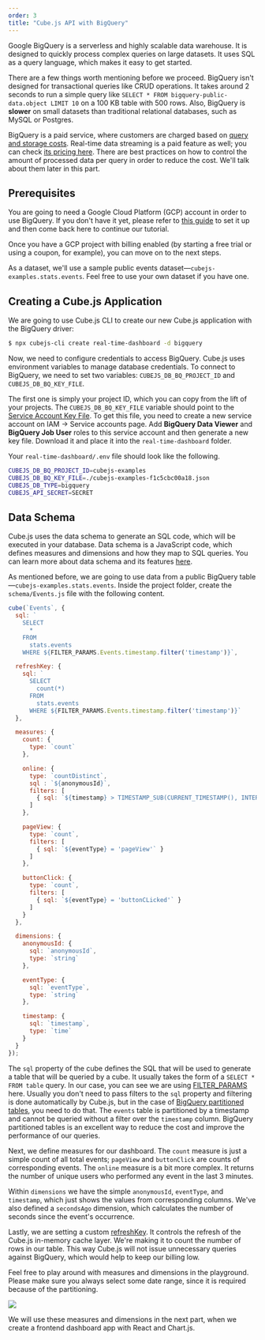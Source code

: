 ```yaml
---
order: 3
title: "Cube.js API with BigQuery"
---
```


Google BigQuery is a serverless and highly scalable data warehouse. It is
designed to quickly process complex queries on large datasets. It uses
SQL as a query language, which makes it easy to get started.

There are a few things worth mentioning before we proceed. BigQuery isn't designed
for transactional queries like CRUD operations. It takes around 2 seconds to run a simple query like `SELECT * FROM bigquery-public-data.object LIMIT 10` on a 100 KB table with 500 rows. Also, BigQuery is __slower__ on small datasets than traditional relational databases, such as MySQL or Postgres.

BigQuery is a paid service, where customers are charged based on [query and storage costs](https://cloud.google.com/bigquery/pricing). Real-time data streaming is a paid feature as well; you can check [its pricing here](https://cloud.google.com/bigquery/streaming-data-into-bigquery). There are best practices on how to control the amount of processed data per query in order to reduce the cost. We'll talk about them later in this part.

## Prerequisites

You are going to need a Google Cloud Platform (GCP) account in order to use BigQuery. If you don't have it yet, please refer to [this guide](https://cloud.google.com/gcp/getting-started/) to set it up and then come back here to continue our tutorial.

Once you have a GCP project with billing enabled (by starting a free trial or using a coupon, for example), you can move on to the next steps.

As a dataset, we'll use a sample public events dataset—`cubejs-examples.stats.events`. Feel free to use your own dataset if you have one.

## Creating a Cube.js Application

We are going to use Cube.js CLI to create our new Cube.js application with the BigQuery driver:

```bash
$ npx cubejs-cli create real-time-dashboard -d bigquery
```

Now, we need to configure credentials to access BigQuery. Cube.js uses
environment variables to manage database credentials. To connect to BigQuery, we need to set two variables: `CUBEJS_DB_BQ_PROJECT_ID` and `CUBEJS_DB_BQ_KEY_FILE`.

The first one is simply your project ID, which you can copy from the lift of
your projects. The `CUBEJS_DB_BQ_KEY_FILE` variable should point to the [Service
Account Key
File](https://cloud.google.com/bigquery/docs/authentication/service-account-file). To get this file, you need to create a new service account on IAM -> Service accounts page. Add **BigQuery Data Viewer** and **BigQuery Job User** roles to this service account and then generate a new key file. Download it and place it into the `real-time-dashboard` folder.

Your `real-time-dashboard/.env` file should look like the following.

```bash
CUBEJS_DB_BQ_PROJECT_ID=cubejs-examples
CUBEJS_DB_BQ_KEY_FILE=./cubejs-examples-f1c5cbc00a18.json
CUBEJS_DB_TYPE=bigquery
CUBEJS_API_SECRET=SECRET
```

## Data Schema

Cube.js uses the data schema to generate an SQL code, which will be executed in your database. Data schema is a JavaScript code, which defines measures and dimensions and how they map to SQL queries. You can learn more about data schema and its features [here](https://cube.dev/docs/getting-started-cubejs-schema).

As mentioned before, we are going to use data from a public BigQuery table—`cubejs-examples.stats.events`. Inside the project folder, create the `schema/Events.js` file with the following content.

```javascript
cube(`Events`, {
  sql: `
    SELECT
      *
    FROM
      stats.events
    WHERE ${FILTER_PARAMS.Events.timestamp.filter('timestamp')}`,

  refreshKey: {
    sql: `
      SELECT
        count(*)
      FROM
        stats.events
      WHERE ${FILTER_PARAMS.Events.timestamp.filter('timestamp')}`
  },

  measures: {
    count: {
      type: `count`
    },

    online: {
      type: `countDistinct`,
      sql : `${anonymousId}`,
      filters: [
        { sql: `${timestamp} > TIMESTAMP_SUB(CURRENT_TIMESTAMP(), INTERVAL 3 MINUTE)` }
      ]
    },

    pageView: {
      type: `count`,
      filters: [
        { sql: `${eventType} = 'pageView'` }
      ]
    },

    buttonClick: {
      type: `count`,
      filters: [
        { sql: `${eventType} = 'buttonCLicked'` }
      ]
    }
  },

  dimensions: {
    anonymousId: {
      sql: `anonymousId`,
      type: `string`
    },

    eventType: {
      sql: `eventType`,
      type: `string`
    },

    timestamp: {
      sql: `timestamp`,
      type: `time`
    }
  }
});
```

The `sql` property of the cube defines the SQL that will be used to generate a
table that will be queried by a cube. It usually takes the form of a `SELECT *
FROM table` query. In our case, you can see we are using
[FILTER_PARAMS](https://cube.dev/docs/cube#context-variables-filter-params)
here. Usually you don't need to pass filters to the `sql` property and filtering
is done automatically by Cube.js, but in the case of [BigQuery partitioned
tables](https://cloud.google.com/bigquery/docs/partitioned-tables), you need to
do that. The `events` table is partitioned by a timestamp and cannot be queried
without a filter over the `timestamp` column. BigQuery partitioned tables is an excellent way to reduce the cost and improve the performance of our queries.

Next, we define measures for our dashboard. The `count` measure is just a simple count
of all total events; `pageView` and `buttonClick` are counts of corresponding
events. The `online` measure is a bit more complex. It returns the number of unique
users who performed any event in the last 3 minutes.

Within `dimensions` we have the simple `anonymousId`, `eventType`, and `timestamp`,
which just shows the values from corresponding columns. We've also defined a
`secondsAgo` dimension, which calculates the number of seconds since the event's
occurrence.

Lastly, we are setting a custom
[refreshKey](https://cube.dev/docs/cube#parameters-refresh-key). It controls
the refresh of the Cube.js in-memory cache layer. We're making it to count the
number of rows in our table. This way Cube.js will not issue unnecessary queries
against BigQuery, which would help to keep our billing low.

Feel free to play around with measures and dimensions in the playground. Please
make sure you always select some date range, since it is required because of the
partitioning.

![](/images/2-screenshot-3.png)

We will use these measures and dimensions in the next part, when we create a frontend dashboard app with React and Chart.js.
